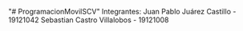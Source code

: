 "# ProgramacionMovilSCV" 
Integrantes: 
    Juan Pablo Juárez Castillo - 19121042
    Sebastian Castro Villalobos - 19121008
